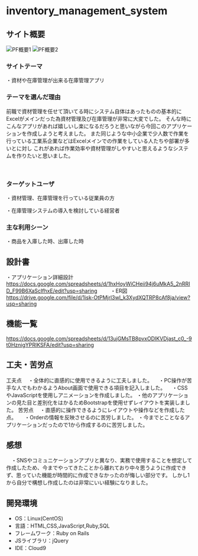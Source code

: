 # inventory_management_system

## サイト概要
![PF概要1](https://github.com/Kazuki-Igarashi/inventory_management_system/assets/141293221/74bdc47e-3b7c-4f04-b068-151a678dd42d)
![PF概要2](https://github.com/Kazuki-Igarashi/inventory_management_system/assets/141293221/83b953da-39a2-46e0-9122-ca8acdc0674e)


### サイトテーマ
  ・資材や在庫管理が出来る在庫管理アプリ
### テーマを選んだ理由
  前職で資材管理を任せて頂いてる時にシステム自体はあったものの基本的にExcelがメインだった為資材管理及び在庫管理が非常に大変でした。
  そんな時にこんなアプリがあれば嬉しいし楽になるだろうと思いながら今回このアプリケーションを作成しようと考えました。
  また同じような中小企業で少人数で作業を行っている工業系企業などはExcelメインでの作業をしている人たちや部署が多いとに対し
  これがあれば作業効率や資材管理がしやすいと思えるようなシステムを作りたいと思いました。
  
  
  
​
### ターゲットユーザ
  ・資材管理、在庫管理を行っている従業員の方
    
  ・在庫管理システムの導入を検討している経営者
​
### 主な利用シーン
  ・商品を入庫した時、出庫した時
​
## 設計書
  ・アプリケーション詳細設計
    https://docs.google.com/spreadsheets/d/1hxHoyWiCHeii94j6uMkA5_2nRRID_F99B6XaScIfhxE/edit?usp=sharing
  　　
  ・ER図
    https://drive.google.com/file/d/1isk-OtPMjrl3wl_k3XydXQTRP8cAf8ja/view?usp=sharing

## 機能一覧
https://docs.google.com/spreadsheets/d/13ujGMsTB8pvxODIKVDjast_c0_-9t0HznigYPRlKSFA/edit?usp=sharing
## 工夫・苦労点
工夫点
　・全体的に直感的に使用できるように工夫しました。
　・PC操作が苦手な人でもわかるようAbout画面で使用できる項目を記入しました。
　・CSSやJavaScriptを使用しアニメーションを作成しました。
  ・他のアプリケーションの見た目と差別化をはかるためBootstrapを使用せずレイアウトを実装しました。
 苦労点
 　・直感的に操作できるようにレイアウトや操作などを作成した点。
　 ・Orderの情報を反映させるのに苦労しました。
   ・今までとことなるアプリケーションだったので1から作成するのに苦労しました。
## 感想
　・SNSやコミュニケーションアプリと異なり、実務で使用することを想定して作成したため、今までやってきたことから離れており中々思うように作成​できず、思っていた機能が時間的に作成できなかったのが悔しい部分です。
 しかし1から自分で構想し作成したのは非常にいい経験になりました。
## 開発環境
- OS：Linux(CentOS)
- 言語：HTML,CSS,JavaScript,Ruby,SQL
- フレームワーク：Ruby on Rails
- JSライブラリ：jQuery
- IDE：Cloud9
​

